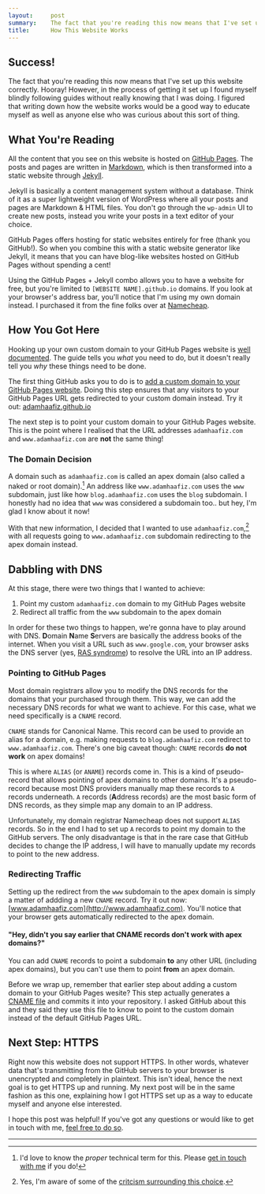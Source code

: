 ```yaml
---
layout:     post
summary:    The fact that you're reading this now means that I've set up this website correctly. Hooray!
title:      How This Website Works
---
```


## Success!

The fact that you're reading this now means that I've set up this website correctly. Hooray! However, in the process of getting it set up I found myself blindly following guides without really knowing that I was doing. I figured that writing down how the website works would be a good way to educate myself as well as anyone else who was curious about this sort of thing.

## What You're Reading

All the content that you see on this website is hosted on [GitHub Pages](https://pages.github.com). The posts and pages are written in [Markdown](https://daringfireball.net/projects/markdown/), which is then transformed into a static website through [Jekyll](https://jekyllrb.com). 

Jekyll is basically a content management system without a database. Think of it as a super lightweight version of WordPress where all your posts and pages are Markdown & HTML files. You don't go through the `wp-admin` UI to create new posts, instead you write your posts in a text editor of your choice.

GitHub Pages offers hosting for static websites entirely for free (thank you GitHub!). So when you combine this with a static website generator like Jekyll, it means that you can have blog-like websites hosted on GitHub Pages without spending a cent!

Using the GitHub Pages + Jekyll combo allows you to have a website for free, but you're limited to `[WEBSITE NAME].github.io` domains. If you look at your browser's address bar, you'll notice that I'm using my own domain instead. I purchased it from the fine folks over at [Namecheap](https://www.namecheap.com).

## How You Got Here

Hooking up your own custom domain to your GitHub Pages website is [well documented](https://help.github.com/articles/using-a-custom-domain-with-github-pages/). The guide tells you _what_ you need to do, but it doesn't really tell you _why_ these things need to be done.

The first thing GitHub asks you to do is to [add a custom domain to your GitHub Pages website](https://help.github.com/articles/adding-or-removing-a-custom-domain-for-your-github-pages-site/). Doing this step ensures that any visitors to your GitHub Pages URL gets redirected to your custom domain instead. Try it out: [adamhaafiz.github.io](http://adamhaafiz.github.io)

The next step is to point your custom domain to your GitHub Pages website. This is the point where I realised that the URL addresses `adamhaafiz.com` and `www.adamhaafiz.com` are **not** the same thing!

### The Domain Decision

A domain such as `adamhaafiz.com` is called an apex domain (also called a naked or root domain).[^1] An address like `www.adamhaafiz.com` uses the `www` subdomain, just like how `blog.adamhaafiz.com` uses the `blog` subdomain. I honestly had no idea that `www` was considered a subdomain too.. but hey, I'm glad I know about it now!

With that new information, I decided that I wanted to use `adamhaafiz.com`,[^2] with all requests going to `www.adamhaafiz.com` subdomain redirecting to the apex domain instead.

## Dabbling with DNS

At this stage, there were two things that I wanted to achieve:

1. Point my custom `adamhaafiz.com` domain to my GitHub Pages website
2. Redirect all traffic from the `www` subdomain to the apex domain

In order for these two things to happen, we're gonna have to play around with DNS. **D**omain **N**ame **S**ervers are basically the address books of the internet. When you visit a URL such as `www.google.com`, your browser asks the DNS server (yes, [RAS syndrome](https://en.wikipedia.org/wiki/RAS_syndrome)) to resolve the URL into an IP address.

### Pointing to GitHub Pages

Most domain registrars allow you to modify the DNS records for the domains that your purchased through them. This way, we can add the necessary DNS records for what we want to achieve. For this case, what we need specifically is a `CNAME` record. 

`CNAME` stands for Canonical Name. This record can be used to provide an alias for a domain, e.g. making requests to `blog.adamhaafiz.com` redirect to `www.adamhaafiz.com`. There's one big caveat though: `CNAME` records **do not work** on apex domains!

This is where `ALIAS` (or `ANAME`) records come in. This is a kind of pseudo-record that allows pointing of apex domains to other domains. It's a pseudo-record because most DNS providers manually map these records to `A` records underneath. `A` records (**A**ddress records) are the most basic form of DNS records, as they simple map any domain to an IP address.

Unfortunately, my domain registrar Namecheap does not support `ALIAS` records. So in the end I had to set up `A` records to point my domain to the GitHub servers. The only disadvantage is that in the rare case that GitHub decides to change the IP address, I will have to manually update my records to point to the new address. 

### Redirecting Traffic

Setting up the redirect from the `www` subdomain to the apex domain is simply a matter of addding a new `CNAME` record.  Try it out now: [www.adamhaafiz.com](http://www.adamhaafiz.com). You'll notice that your browser gets automatically redirected to the apex domain.

#### "Hey, didn't you say earlier that CNAME records don't work with apex domains?"

You can add `CNAME` records to point a subdomain **to** any other URL (including apex domains), but you can't use them to point **from** an apex domain.

Before we wrap up, remember that earlier step about adding a custom domain to your GitHub Pages wesite? This step actually generates a [CNAME file](https://github.com/adamhaafiz/adamhaafiz.github.io/blob/master/CNAME) and commits it into your repository. I asked GitHub about this and they said they use this file to know to point to the custom domain instead of the default GitHub Pages URL.

## Next Step: HTTPS

Right now this website does not support HTTPS. In other words, whatever data that's transmitting from the GitHub servers to your browser is unencrypted and completely in plaintext. This isn't ideal, hence the next goal is to get HTTPS up and running. My next post will be in the same fashion as this one, explaining how I got HTTPS set up as a way to educate myself and anyone else interested.

I hope this post was helpful! If you've got any questions or would like to get in touch with me, [feel free to do so](/contact/). 

---

[^1]: I'd love to know the _proper_ technical term for this. Please [get in touch with me](/contact/) if you do! 
[^2]: Yes, I'm aware of some of the [critcism surrounding this choice](http://www.yes-www.org/why-use-www/).
